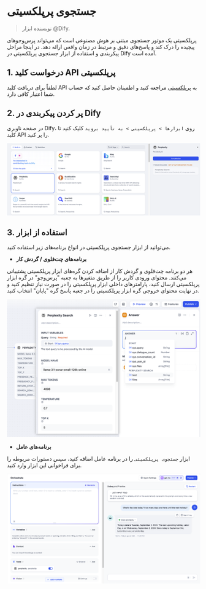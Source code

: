 # جستجوی پرپلکسیتی

> نویسنده ابزار @Dify.

پرپلکسیتی یک موتور جستجوی مبتنی بر هوش مصنوعی است که می‌تواند پرس‌وجوهای پیچیده را درک کند و پاسخ‌های دقیق و مرتبط در زمان واقعی ارائه دهد. در اینجا مراحل پیکربندی و استفاده از ابزار جستجوی پرپلکسیتی در Dify آمده است.

## 1. درخواست کلید API پرپلکسیتی

لطفاً برای دریافت کلید API به [پرپلکسیتی](https://www.perplexity.ai/settings/api) مراجعه کنید و اطمینان حاصل کنید که حساب شما اعتبار کافی دارد.

## 2. پر کردن پیکربندی در Dify

در صفحه ناوبری Dify، روی `ابزارها > پرپلکسیتی > به تأیید بروید` کلیک کنید تا کلید API را پر کنید.

![](../../../.gitbook/assets/tools-perplexity.png)

## 3. استفاده از ابزار

می‌توانید از ابزار جستجوی پرپلکسیتی در انواع برنامه‌های زیر استفاده کنید.

* **برنامه‌های چت‌فلوی / گردش کار**

هر دو برنامه چت‌فلوی و گردش کار از اضافه کردن گره‌های ابزار پرپلکسیتی پشتیبانی می‌کنند. محتوای ورودی کاربر را از طریق متغیرها به جعبه "پرس‌وجو" در گره ابزار پرپلکسیتی ارسال کنید، پارامترهای داخلی ابزار پرپلکسیتی را در صورت نیاز تنظیم کنید و در نهایت محتوای خروجی گره ابزار پرپلکسیتی را در جعبه پاسخ گره "پایان" انتخاب کنید.

![](../../../.gitbook/assets/tools-chatflow-perplexity.png)

* **برنامه‌های عامل**

ابزار `جستجوی پرپلکسیتی` را در برنامه عامل اضافه کنید، سپس دستورات مربوطه را برای فراخوانی این ابزار وارد کنید.

![](../../../.gitbook/assets/tools-agent-perplexity.png)


